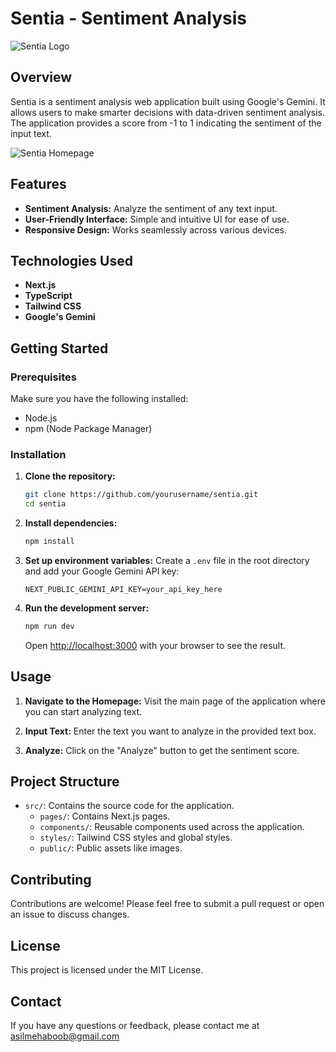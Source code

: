 
# Sentia - Sentiment Analysis

![Sentia Logo](./public/images/logo.png)

## Overview

Sentia is a sentiment analysis web application built using Google's Gemini. It allows users to make smarter decisions with data-driven sentiment analysis. The application provides a score from -1 to 1 indicating the sentiment of the input text.

![Sentia Homepage](./public/images/homepage.png)

## Features

- **Sentiment Analysis:** Analyze the sentiment of any text input.
- **User-Friendly Interface:** Simple and intuitive UI for ease of use.
- **Responsive Design:** Works seamlessly across various devices.

## Technologies Used

- **Next.js**
- **TypeScript**
- **Tailwind CSS**
- **Google's Gemini**

## Getting Started

### Prerequisites

Make sure you have the following installed:

- Node.js
- npm (Node Package Manager)

### Installation

1. **Clone the repository:**
   ```bash
   git clone https://github.com/yourusername/sentia.git
   cd sentia
   ```

2. **Install dependencies:**
   ```bash
   npm install
   ```

3. **Set up environment variables:**
   Create a `.env` file in the root directory and add your Google Gemini API key:
   ```env
   NEXT_PUBLIC_GEMINI_API_KEY=your_api_key_here
   ```

4. **Run the development server:**
   ```bash
   npm run dev
   ```

   Open [http://localhost:3000](http://localhost:3000) with your browser to see the result.

## Usage

1. **Navigate to the Homepage:**
   Visit the main page of the application where you can start analyzing text.

2. **Input Text:**
   Enter the text you want to analyze in the provided text box.

3. **Analyze:**
   Click on the "Analyze" button to get the sentiment score.

## Project Structure

- `src/`: Contains the source code for the application.
  - `pages/`: Contains Next.js pages.
  - `components/`: Reusable components used across the application.
  - `styles/`: Tailwind CSS styles and global styles.
  - `public/`: Public assets like images.

## Contributing

Contributions are welcome! Please feel free to submit a pull request or open an issue to discuss changes.

## License

This project is licensed under the MIT License.

## Contact

If you have any questions or feedback, please contact me at asilmehaboob@gmail.com
